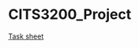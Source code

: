 # CITS3200_Project

[Task sheet](https://docs.google.com/document/d/170enUYwhoX5xjHld9fs92MUjpOHgRbCG6riMfFhiIG0/edit?usp=sharing)
